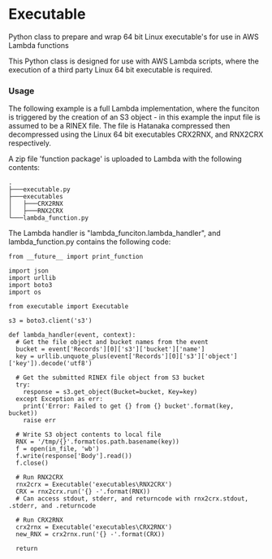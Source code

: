# Executable
Python class to prepare and wrap 64 bit Linux executable's for use in AWS Lambda functions

This Python class is designed for use with AWS Lambda scripts, where the execution of a third party Linux 64 bit executable is required.

### Usage

The following example is a full Lambda implementation, where the funciton is triggered by the creation of an S3 object - in this example the input file is assumed to be a RINEX file. The file is Hatanaka compressed then decompressed using the Linux 64 bit executables CRX2RNX, and RNX2CRX respectively. 

A zip file 'function package' is uploaded to Lambda with the following contents:

```
.
├───executable.py
├───executables
│   ├───CRX2RNX
│   ├───RNX2CRX
└───lambda_function.py
```

The Lambda handler is "lambda_funciton.lambda_handler", and lambda_function.py contains the following code:

```
from __future__ import print_function

import json
import urllib
import boto3
import os

from executable import Executable

s3 = boto3.client('s3')

def lambda_handler(event, context):
  # Get the file object and bucket names from the event
  bucket = event['Records'][0]['s3']['bucket']['name']
  key = urllib.unquote_plus(event['Records'][0]['s3']['object']['key']).decode('utf8')

  # Get the submitted RINEX file object from S3 bucket
  try:
    response = s3.get_object(Bucket=bucket, Key=key)
  except Exception as err:
    print('Error: Failed to get {} from {} bucket'.format(key, bucket))
    raise err
	
  # Write S3 object contents to local file
  RNX = '/tmp/{}'.format(os.path.basename(key))
  f = open(in_file, 'wb')
  f.write(response['Body'].read())
  f.close()
  
  # Run RNX2CRX
  rnx2crx = Executable('executables\RNX2CRX')
  CRX = rnx2crx.run('{} -'.format(RNX))
  # Can access stdout, stderr, and returncode with rnx2crx.stdout, .stderr, and .returncode
  
  # Run CRX2RNX
  crx2rnx = Executable('executables\CRX2RNX')
  new_RNX = crx2rnx.run('{} -'.format(CRX))
    
  return
```
